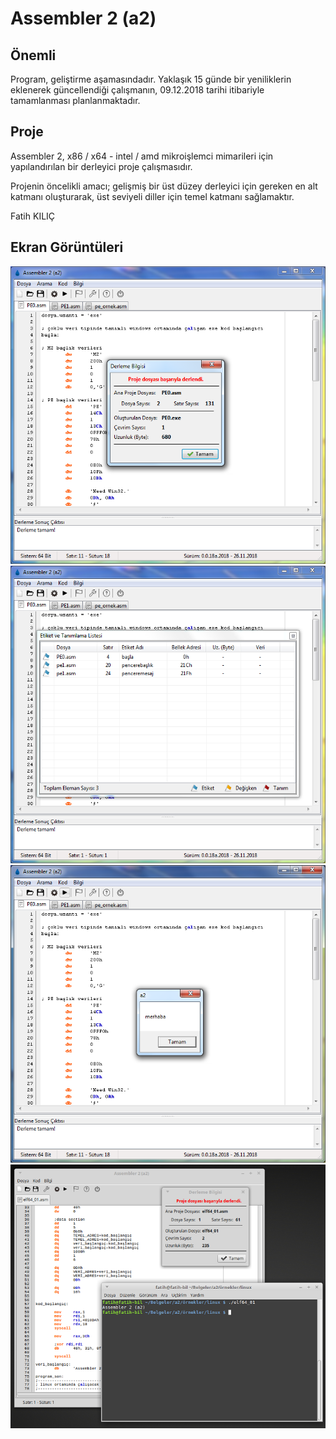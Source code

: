 # Assembler 2 (a2)

## Önemli ##

Program, geliştirme aşamasındadır. Yaklaşık 15 günde bir yeniliklerin eklenerek güncellendiği çalışmanın, 09.12.2018 tarihi itibariyle tamamlanması planlanmaktadır.

## Proje ##

Assembler 2, x86 / x64 - intel / amd mikroişlemci mimarileri için yapılandırılan bir derleyici proje çalışmasıdır.

Projenin öncelikli amacı; gelişmiş bir üst düzey derleyici için gereken en alt katmanı oluşturarak, üst seviyeli diller için temel katmanı sağlamaktır.

Fatih KILIÇ

## Ekran Görüntüleri ##

<img src="https://github.com/elera/a2/blob/master/resim1.png" />

<img src="https://github.com/elera/a2/blob/master/resim2.png" />

<img src="https://github.com/elera/a2/blob/master/resim3.png" />

<img src="https://github.com/elera/a2/blob/master/resim4.png" />